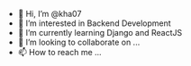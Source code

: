 - 👋 Hi, I’m @kha07
- 👀 I’m interested in Backend Development
- 🌱 I’m currently learning Django and ReactJS
- 💞️ I’m looking to collaborate on ...
- 📫 How to reach me ...

<!---
kha07/kha07 is a ✨ special ✨ repository because its `README.md` (this file) appears on your GitHub profile.
You can click the Preview link to take a look at your changes.
--->

